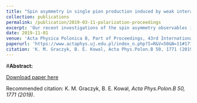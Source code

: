 ```yaml
---
title: "Spin asymmetry in single pion production induced by weak interactions of neutrinos with polarized nucleons"
collection: publications
permalink: /publication/2019-03-11-polarization-proceedings
excerpt: 'Our recent investigations of the spin asymmetry observables in the charged current inelastic and quasielastic neutrino (antineutrino)–nucleon scattering are reviewed. The spin asymmetry observables contain full information about the structure of the electroweak neutrino–nucleon vertex. Hence, they can be used to constrain the cross-section models for the single-pion production in ν-nucleon scattering and they allow to study the axial content of the nucleon and the second class current contribution to the quasielastic scattering amplitudes.'
date: 2019-11-01
venue: 'Acta Physica Polonica B, Part of Proceedings, 43rd International Conference of Theoretical Physics: Matter to the Deepest, Recent Developments In Physics Of Fundamental Interactions (MTTD2019) : Chorzów/Katowice, Katowice, Poland, September 1-6, 2019, 1771-1780'
paperurl: 'https://www.actaphys.uj.edu.pl/index_n.php?I=R&V=50&N=11#1771'
citation: 'K. M. Graczyk, B. E. Kowal, Acta Phys.Polon.B 50, 1771 (2019)'
---
```

#__Abstract:__ 

[Download paper here](https://www.actaphys.uj.edu.pl/fulltext?series=Reg&vol=50&page=1771)

Recommended citation: K. M. Graczyk, B. E. Kowal, <i>Acta Phys.Polon.B 50, 1771 (2019)</i>.
